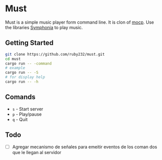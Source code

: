 # Must
Must is a simple music player form command line. 
It is clon of [mocp](https://github.com/jonsafari/mocp).
Use the libraries [Symphonia](https://github.com/pdeljanov/Symphonia) to play music.

## Getting Started
```bash
git clone https://github.com/ruby232/must.git
cd must
cargo run -- -command
# example
cargo run -- -S
# for display help 
cargo run -- -h
```

## Comands
- `s` - Start server
- `p` - Play/pause
- `q` - Quit

## Todo
- [ ] Agregar mecanismo de señales para emeitir eventos de los coman dos que le llegan al servidor